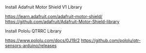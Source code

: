 Install Adafruit Motor Shield V1 Library

https://learn.adafruit.com/adafruit-motor-shield/
https://github.com/adafruit/Adafruit-Motor-Shield-library

Install Pololu QTRRC Library

https://www.pololu.com/docs/0J19/2
https://github.com/pololu/qtr-sensors-arduino/releases
